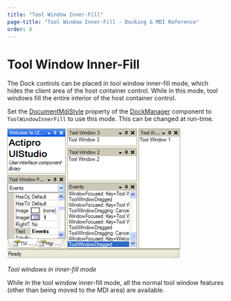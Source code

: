 ```yaml
---
title: "Tool Window Inner-Fill"
page-title: "Tool Window Inner-Fill - Docking & MDI Reference"
order: 8
---
```

# Tool Window Inner-Fill

The Dock controls can be placed in tool window inner-fill mode, which hides the client area of the host container control.  While in this mode, tool windows fill the entire interior of the host container control.

Set the [DocumentMdiStyle](xref:@ActiproUIRoot.Controls.Docking.DockManager.DocumentMdiStyle) property of the [DockManager](xref:@ActiproUIRoot.Controls.Docking.DockManager) component to `ToolWindowInnerFill` to use this mode.  This can be changed at run-time.

![Screenshot](images/dock-controls-tool-window-inner-fill.gif)

*Tool windows in inner-fill mode*

While in the tool window inner-fill mode, all the normal tool window features (other than being moved to the MDI area) are available.
